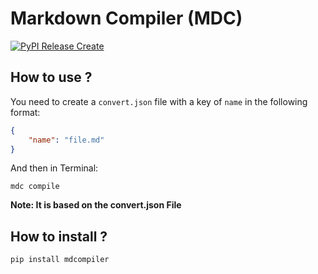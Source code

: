 # Markdown Compiler (MDC)<br>
[![PyPI Release Create](https://github.com/TechGeeks-Dev/MDC/actions/workflows/Release-Create.yaml/badge.svg)](https://github.com/TechGeeks-Dev/MDC/actions/workflows/Release-Create.yaml)<br>

## How to use ?
You need to create a `convert.json` file with a key of `name` in the following format:
```json
{
    "name": "file.md"
}
```
And then in Terminal:
```shell
mdc compile
```
**Note: It is based on the convert.json File**

## How to install ?

```shell
pip install mdcompiler
```
